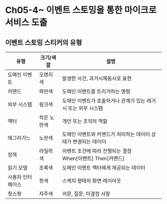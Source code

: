 # Ch05-4~ 이벤트 스토밍을 통한 마이크로 서비스 도출

## 이벤트 스토밍 스티커의 유형
|유형|크기/색깔|설명|
|------|---|---|
|도메인 이벤트|오렌지색|발생한 사건, 과거시제동사로 표헌|
|커맨드|파란색|도메인 이벤트를 트리거하는 명령|
|외부 시스템|핑크색|도메인 이벤트가 호출하거나 관계가 있는 레거시 또는 외부 시스템|
|액터|작은 노란색|개인 또는 조직의 역할|
|애그리거느|노란색|도메인 이벤트와 커맨드가 처리하는 데이터 상태가 변경되는 데이터|
|정책|라일락 색|이벤트 조건에 따라 진행되는 결정<br> When[이벤트] Then[커맨드]|
|읽기 모델|초록색|도메인 이벤트 액터에게 제공되는 데이터|
|사용자 인터페이스|흰색|스케치 형태의 화면 레이아웃|
|핫스팟|자주색|의문, 질문, 미결정 사항|